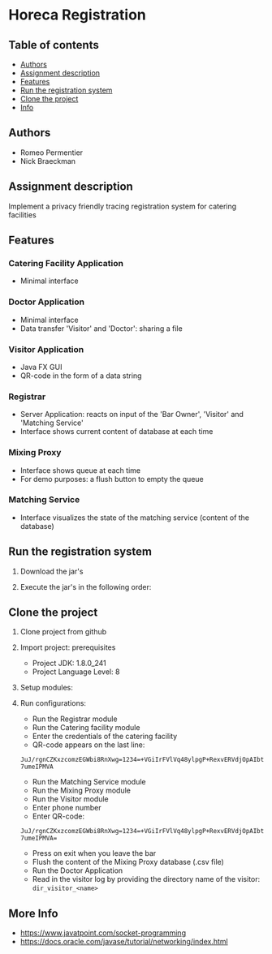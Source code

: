 # Horeca Registration

## Table of contents
* [Authors](#Authors)
* [Assignment description](#Assignment-description)
* [Features](#Features)
* [Run the registration system](#Run-the-registration-system)
* [Clone the project](#Clone-the-project)
* [Info](#Info)

## Authors
* Romeo Permentier
* Nick Braeckman

## Assignment description
Implement a privacy friendly tracing registration system for catering facilities

## Features

### Catering Facility Application
* Minimal interface

### Doctor Application
* Minimal interface
* Data transfer 'Visitor' and 'Doctor': sharing a file

### Visitor Application
* Java FX GUI
* QR-code in the form of a data string

### Registrar
* Server Application: reacts on input of the 'Bar Owner', 'Visitor' and 'Matching Service'
* Interface shows current content of database at each time

### Mixing Proxy
* Interface shows queue at each time
* For demo purposes: a flush button to empty the queue

### Matching Service
* Interface visualizes the state of the matching service (content of the database)

## Run the registration system

1) Download the jar's

2) Execute the jar's in the following order:

## Clone the project

1. Clone project from github

2. Import project: prerequisites
   *  Project JDK: 1.8.0_241
   *  Project Language Level: 8
   
3. Setup modules:

4. Run configurations:

    * Run the Registrar module
    * Run the Catering facility module 
    * Enter the credentials of the catering facility
    * QR-code appears on the last line: 
    
   ```JuJ/rgnCZKxzcomzEGWbi8RnXwg=1234=+VGiIrFVlVq48ylpgP+RexvERVdjOpAIbt7umeIPMVA```
    
    * Run the Matching Service module
    * Run the Mixing Proxy module
    * Run the Visitor module
    * Enter phone number
    * Enter QR-code:
    
    ```JuJ/rgnCZKxzcomzEGWbi8RnXwg=1234=+VGiIrFVlVq48ylpgP+RexvERVdjOpAIbt7umeIPMVA=```
    
    * Press on exit when you leave the bar
    * Flush the content of the Mixing Proxy database (.csv file)
    * Run the Doctor Application
    * Read in the visitor log by providing the directory name of the visitor:
    ```dir_visitor_<name>```
    
   
## More Info
* https://www.javatpoint.com/socket-programming
* https://docs.oracle.com/javase/tutorial/networking/index.html

